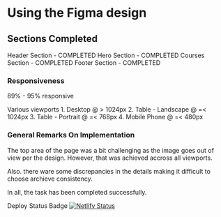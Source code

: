 # Using the Figma design

## Sections Completed

Header Section -    COMPLETED 
Hero Section -      COMPLETED
Courses Section -   COMPLETED
Footer Section -    COMPLETED

### Responsiveness
89% - 95% responsive

Various viewports
    1. Desktop  @ > 1024px
    2. Table - Landscape @ =< 1024px
    3. Table - Portrait @ =< 768px
    4. Mobile Phone @ =< 480px

### General Remarks On Implementation
The top area of the page was a bit challenging as the image goes out of view per the design. However, that was achieved accross all viewports.

Also. there ware some discrepancies in the details making it difficult to choose archieve consistency.

In all, the task has been completed successfully.

Deploy Status Badge
[![Netlify Status](https://api.netlify.com/api/v1/badges/b00f4a5e-da08-474e-b6d5-b24033f46077/deploy-status)](https://app.netlify.com/sites/rbouaro-skilled-elearning-landing-pg/deploys)